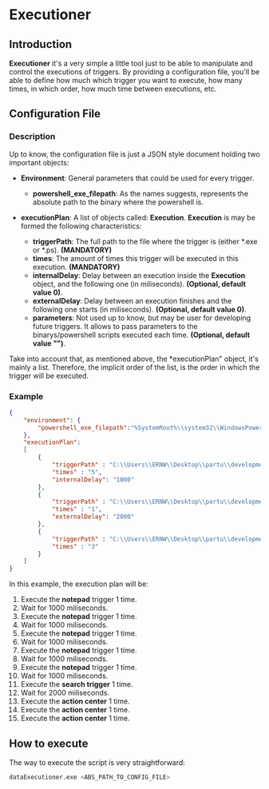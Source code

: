 # Executioner 

## Introduction

**Executioner** it's a very simple a little tool just to be able to manipulate and control the executions of triggers. By providing a configuration file, you'll be able to define how much which trigger you want to execute, how many times, in which order, how much time between executions, etc. 

## Configuration File

### Description 

Up to know, the configuration file is just a JSON style document holding two important objects:

* **Environment**: General parameters that could be used for every trigger.
	* **powershell_exe_filepath**: As the names suggests, represents the absolute path to the binary where the powershell is.  


* **executionPlan**: A list of objects called: **Execution**. **Execution** is may be formed the following characteristics:

	* **triggerPath**: The full path to the file where the trigger is (either *.exe or *.ps). **(MANDATORY)**
	* **times**: The amount of times this trigger will be executed in this execution. **(MANDATORY)**
	* **internalDelay**: Delay between an execution inside the **Execution** object, and the following one (in miliseconds). **(Optional, default value 0)**. 
	* **externalDelay**: Delay between an execution finishes and the following one starts (in miliseconds). **(Optional, default value 0)**. 
	* **parameters**: Not used up to know, but may be user for developing future triggers. It allows to pass parameters to the binarys/powershell scripts executed each time. **(Optional, default value "")**.

Take into account that, as mentioned above, the *executionPlan" object, it's mainly a list. Therefore, the implicit order of the list, is the order in which the trigger will be executed. 

### Example
```json
{ 
	"environment": {
		"powershell_exe_filepath":"%SystemRoot%\\system32\\WindowsPowerShell\\v1.0\\powershell.exe"
	},
	"executionPlan":
	[
		{
			"triggerPath" : "C:\\Users\\ERNW\\Desktop\\partu\\development\\triggers\\notepad_trigger.exe",
			"times" : "5",
			"internalDelay": "1000"
		},
		{
			"triggerPath" : "C:\\Users\\ERNW\\Desktop\\partu\\development\\triggers\\search_trigger.exe",
			"times" : "1",
			"externalDelay": "2000"
		},
		{
			"triggerPath" : "C:\\Users\\ERNW\\Desktop\\partu\\development\\triggers\\actionCenter_trigger.exe",
			"times" : "3"
		}
	]
}
```

In this example, the execution plan will be: 

1. Execute the **notepad** trigger 1 time.
2. Wait for 1000 miliseconds. 
3. Execute the **notepad** trigger 1 time.
4. Wait for 1000 miliseconds. 
5. Execute the **notepad** trigger 1 time.
6. Wait for 1000 miliseconds. 
7. Execute the **notepad** trigger 1 time.
8. Wait for 1000 miliseconds. 
9. Execute the **notepad** trigger 1 time.
10. Wait for 1000 miliseconds.
11. Execute the **search trigger** 1 time.
12. Wait for 2000 miliseconds.
13. Execute the **action center** 1 time. 
14. Execute the **action center** 1 time. 
15. Execute the **action center** 1 time. 

## How to execute

The way to execute the script is very straightforward: 

```bash
dataExecutioner.exe <ABS_PATH_TO_CONFIG_FILE> 
```